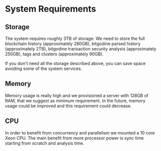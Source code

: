 # System Requirements

## Storage

The system requires roughly 3TB of storage. We need to store the full blockchain history (approximately 280GB), bitgodine parsed history (approximately 2TB), bitgodine transaction security analysis (approximately 250GB), tags and clusters (approximately 90GB).

If you don't need all the storage described above, you can save space avoiding some of the system services.

## Memory

Memory usage is really high and we provisioned a server with 128GB of RAM, that we suggest as minimum requirement. In the future, memory usage could be improved and this requirement could decrease.

## CPU

In order to benefit from concurrency and parallelism we mounted a 10 core Xeon CPU. The main benefit from more processor power is sync time starting from scratch and analysis time.
